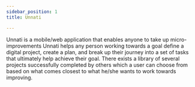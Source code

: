 ```yaml
---
sidebar_position: 1
title: Unnati

---
```


Unnati is a mobile/web application that enables anyone to take up micro-improvements  Unnati helps any person working towards a goal define a digital project, create a plan, and break up their journey into a set of tasks that ultimately help achieve their goal. There exists a library of several projects successfully completed by others which a user can choose from based on what comes closest to what he/she wants to work towards improving.

